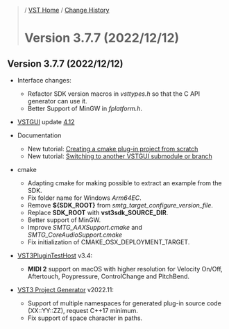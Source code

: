 >/ [VST Home](../) / [Change History](./Index.md)
>
># Version 3.7.7 (2022/12/12)

## Version 3.7.7 (2022/12/12)

- Interface changes:
  - Refactor SDK version macros in *vsttypes.h* so that the C API generator can use it.
  - Better Support of MinGW in *fplatform.h*.

- [VSTGUI](../What+is+the+VST+3+SDK/VSTGUI.md) update [4.12](https://github.com/steinbergmedia/vstgui/releases/tag/vstgui4_12)
  
- Documentation
  - New tutorial: [Creating a cmake plug-in project from scratch](../Tutorials/Creating+a+plug-in+from+scratch.md)
  - New tutorial: [Switching to another VSTGUI submodule or branch](../Tutorials/Switching+to+another-VSTGUI+submodule+or+branch.md)

- cmake
  - Adapting cmake for making possible to extract an example from the SDK.
  - Fix folder name for Windows *Arm64EC*.
  - Remove **${SDK_ROOT}** from *smtg_target_configure_version_file*.
  - Replace **SDK_ROOT** with **vst3sdk_SOURCE_DIR**.
  - Better support of MinGW.
  - Improve *SMTG_AAXSupport.cmake* and *SMTG_CoreAudioSupport.cmake*
  - Fix initialization of CMAKE_OSX_DEPLOYMENT_TARGET.

- [VST3PluginTestHost](../What+is+the+VST+3+SDK/Plug-in+Test+Host.md) v3.4:
  - **MIDI 2** support on macOS with higher resolution for Velocity On/Off, Aftertouch, Poypressure, ControlChange and PitchBend.

- [VST3 Project Generator](../What+is+the+VST+3+SDK/Project+Generator.md) v2022.11:
  - Support of multiple namespaces for generated plug-in source code (XX::YY::ZZ), request C++17 minimum.
  - Fix support of space character in paths.
  